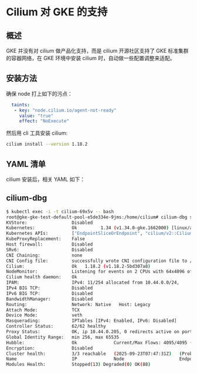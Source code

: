 # Cilium 对 GKE 的支持

## 概述

GKE 并没有对 cilium 做产品化支持，而是 cilium 开源社区支持了 GKE 标准集群的容器网络，在 GKE 环境中安装 cilium 时，自动做一些配置调整来适配。

## 安装方法

确保 node 打上如下的污点：

```yaml
  taints:
   - key: "node.cilium.io/agent-not-ready"
     value: "true"
     effect: "NoExecute"
```

然后用 cli 工具安装 cilium:

```bash
cilium install --version 1.18.2
```

## YAML 清单

cilium 安装后，相关 YAML 如下：

<Tabs>
  <TabItem value="1" label="cilium">
    <FileBlock file="vendor/gcloud/cilium.yaml" showLineNumbers />
  </TabItem>
  <TabItem value="2" label="cilium-config">
    <FileBlock file="vendor/gcloud/cilium-config.yaml" showLineNumbers />
  </TabItem>
  <TabItem value="3" label="cilium-operator">
    <FileBlock file="vendor/gcloud/cilium-operator.yaml" showLineNumbers />
  </TabItem>
  <TabItem value="4" label="cilium-envoy">
    <FileBlock file="vendor/gcloud/cilium-envoy.yaml" showLineNumbers />
  </TabItem>
  <TabItem value="5" label="cilium-envoy-config">
    <FileBlock file="vendor/gcloud/cilium-envoy-config.yaml" showLineNumbers />
  </TabItem>
</Tabs>

## cilium-dbg

```bash
$ kubectl exec -i -t cilium-69x5v -- bash
root@gke-gke-test-default-pool-e5de334e-9jms:/home/cilium# cilium-dbg status
KVStore:                 Disabled
Kubernetes:              Ok         1.34 (v1.34.0-gke.1662000) [linux/amd64]
Kubernetes APIs:         ["EndpointSliceOrEndpoint", "cilium/v2::CiliumCIDRGroup", "cilium/v2::CiliumClusterwideNetworkPolicy", "cilium/v2::CiliumEndpoint", "cilium/v2::CiliumNetworkPolicy", "cilium/v2::CiliumNode", "core/v1::Pods", "networking.k8s.io/v1::NetworkPolicy"]
KubeProxyReplacement:    False
Host firewall:           Disabled
SRv6:                    Disabled
CNI Chaining:            none
CNI Config file:         successfully wrote CNI configuration file to /host/etc/cni/net.d/05-cilium.conflist
Cilium:                  Ok   1.18.2 (v1.18.2-5bd307a8)
NodeMonitor:             Listening for events on 2 CPUs with 64x4096 of shared memory
Cilium health daemon:    Ok
IPAM:                    IPv4: 11/254 allocated from 10.44.0.0/24,
IPv4 BIG TCP:            Disabled
IPv6 BIG TCP:            Disabled
BandwidthManager:        Disabled
Routing:                 Network: Native   Host: Legacy
Attach Mode:             TCX
Device Mode:             veth
Masquerading:            IPTables [IPv4: Enabled, IPv6: Disabled]
Controller Status:       62/62 healthy
Proxy Status:            OK, ip 10.44.0.205, 0 redirects active on ports 10000-20000, Envoy: external
Global Identity Range:   min 256, max 65535
Hubble:                  Ok              Current/Max Flows: 4095/4095 (100.00%), Flows/s: 14.39   Metrics: Disabled
Encryption:              Disabled
Cluster health:          3/3 reachable   (2025-09-23T07:47:31Z)   (Probe interval: 1m56.754608943s)
Name                     IP              Node                     Endpoints
Modules Health:          Stopped(13) Degraded(0) OK(88)
```
